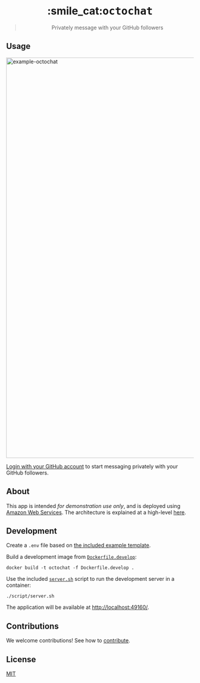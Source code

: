 <h1 align="center">:smile_cat:<tt>octochat</tt></h1>

<blockquote align="center">Privately message with your GitHub followers</blockquote>

## Usage

<img width="1072" alt="example-octochat" src="https://user-images.githubusercontent.com/27806/69747446-020e6900-110c-11ea-9a4b-41fc59a9bb6f.png">

[Login with your GitHub account](https://octochat.dev/login) to start messaging privately with your GitHub followers.

## About

This app is intended _for demonstration use only_, and is deployed using [Amazon Web Services](https://aws.amazon.com/). The architecture is explained at a high-level [here](docs/ARCHITECTURE.md).

## Development

Create a `.env` file based on [the included example template](.env.example).

Build a development image from [`Dockerfile.develop`](Dockerfile.develop):

```shell
docker build -t octochat -f Dockerfile.develop .
```

Use the included [`server.sh`](script/server.sh) script to run the development server in a container:

```shell
./script/server.sh
```

The application will be available at [http://localhost:49160/](http://localhost:49160/).

## Contributions

We welcome contributions! See how to [contribute](docs/CONTRIBUTING.md).

## License

[MIT](LICENSE.md)